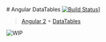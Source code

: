 # Angular DataTables [![Build Status](https://travis-ci.org/l-lin/angular-datatables.png?branch=angular2)](https://travis-ci.org/l-lin/angular-datatables)]

> [Angular 2](https://angular.io/) + [DataTables](https://datatables.net/)

![WIP](https://cdn.meme.am/instances/63972411.jpg)
